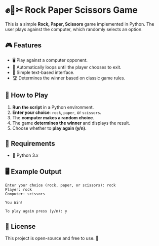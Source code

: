# ✊📝✂ Rock Paper Scissors Game

This is a simple **Rock, Paper, Scissors** game implemented in Python. The user plays against the computer, which randomly selects an option.

## 🎮 Features
- 🖥️ Play against a computer opponent.
- 🔄 Automatically loops until the player chooses to exit.
- 📜 Simple text-based interface.
- 🏆 Determines the winner based on classic game rules.

## 🚀 How to Play
1. **Run the script** in a Python environment.
2. **Enter your choice**: `rock`, `paper`, or `scissors`.
3. The **computer makes a random choice**.
4. The game **determines the winner** and displays the result.
5. Choose whether to **play again (y/n)**.

## 📌 Requirements
- 🐍 Python 3.x

## 🖥️ Example Output
```
Enter your choice (rock, paper, or scissors): rock
Player: rock
Computer: scissors

You Win!

To play again press (y/n): y
```

## 📜 License
This project is open-source and free to use. 🎉

